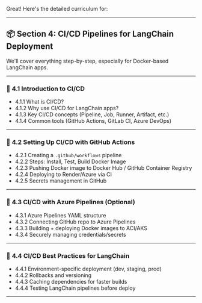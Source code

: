 Great! Here's the detailed curriculum for:

---

## 📦 **Section 4: CI/CD Pipelines for LangChain Deployment**

We'll cover everything step-by-step, especially for Docker-based LangChain apps.

---

### 🔹 **4.1 Introduction to CI/CD**

- 4.1.1 What is CI/CD?
- 4.1.2 Why use CI/CD for LangChain apps?
- 4.1.3 Key CI/CD concepts (Pipeline, Job, Runner, Artifact, etc.)
- 4.1.4 Common tools (GitHub Actions, GitLab CI, Azure DevOps)

---

### 🔹 **4.2 Setting Up CI/CD with GitHub Actions**

- 4.2.1 Creating a `.github/workflows` pipeline
- 4.2.2 Steps: Install, Test, Build Docker Image
- 4.2.3 Pushing Docker image to Docker Hub / GitHub Container Registry
- 4.2.4 Deploying to Render/Azure via CI
- 4.2.5 Secrets management in GitHub

---

### 🔹 **4.3 CI/CD with Azure Pipelines (Optional)**

- 4.3.1 Azure Pipelines YAML structure
- 4.3.2 Connecting GitHub repo to Azure Pipelines
- 4.3.3 Building + deploying Docker images to ACI/AKS
- 4.3.4 Securely managing credentials/secrets

---

### 🔹 **4.4 CI/CD Best Practices for LangChain**

- 4.4.1 Environment-specific deployment (dev, staging, prod)
- 4.4.2 Rollbacks and versioning
- 4.4.3 Caching dependencies for faster builds
- 4.4.4 Testing LangChain pipelines before deploy

---